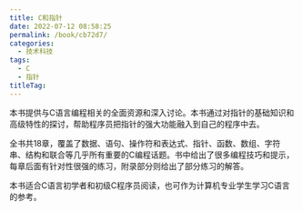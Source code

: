 ```yaml
---
title: C和指针
date: 2022-07-12 08:58:25
permalink: /book/cb72d7/
categories:
  - 技术科技
tags:
  - C
  - 指针
titleTag: 
---
```


本书提供与C语言编程相关的全面资源和深入讨论。本书通过对指针的基础知识和高级特性的探讨，帮助程序员把指针的强大功能融入到自己的程序中去。

全书共18章，覆盖了数据、语句、操作符和表达式、指针、函数、数组、字符串、结构和联合等几乎所有重要的C编程话题。书中给出了很多编程技巧和提示，每章后面有针对性很强的练习，附录部分则给出了部分练习的解答。

本书适合C语言初学者和初级C程序员阅读，也可作为计算机专业学生学习C语言的参考。

<!-- more -->

<BookShelf
album="https://cdn.staticaly.com/gh/jonsam-ng/image-hosting@master/oxygen-space/image.2iq2f9ucm2q0.png"
:pages="466"
link="https://www.aliyundrive.com/s/U7THG4Cb1H1"
douban="https://book.douban.com/subject/3012360/"
author="Kenneth A.Reek"
publisher="人民邮电出版社"
intro="全书共18章，覆盖了数据、语句、操作符和表达式、指针、函数、数组、字符串、结构和联合等几乎所有重要的C编程话题。"
lang="中文"
/>
